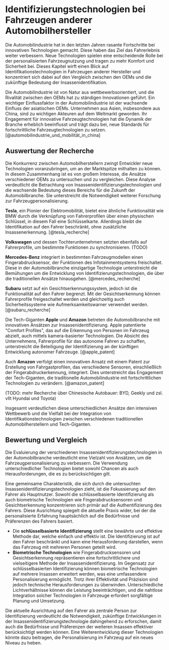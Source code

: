 # Identifizierungstechnologien bei Fahrzeugen anderer Automobilhersteller

Die Automobilindustrie hat in den letzten Jahren rasante Fortschritte bei innovativen Technologien gemacht. Diese haben das Ziel das Fahrerlebnis weiter verbessern. Neue Technologien spielen eine entscheidende Rolle bei der personalisierten Fahrzeugnutzung und tragen zu mehr Komfort und Sicherheit bei. Dieses Kapitel wirft einen Blick auf Identifikationstechnologien in Fahrzeugen anderer Hersteller und konzentriert sich dabei auf den Vergleich zwischen den OEMs und die zukünftige Bedeutung der Insassenidentifikation.

Die Automobilindustrie ist von Natur aus wettbewerbsorientiert, und die Rivalität zwischen den OEMs hat zu ständigen Innovationen geführt. Ein wichtiger Einflussfaktor in der Automobilindustrie ist der wachsende Einfluss der asiatischen OEMs. Unternehmen aus Asien, insbesondere aus China, sind zu wichtigen Akteuren auf dem Weltmarkt geworden. Ihr Engagement für innovative Fahrzeugtechnologien hat die Dynamik der Branche erheblich beeinflusst und trägt dazu bei, neue Standards für fortschrittliche Fahrzeugtechnologien zu setzen. [@automobilindustrie_und_mobilität_in_china]

## Auswertung der Recherche

Die Konkurrenz zwischen Automobilherstellern zwingt Entwickler neue Technologien voranzubringen, um an der Marktspitze mithalten zu können. In diesem Zusammenhang ist es von großem Interesse, die Ansätze verschiedener OEMs zu untersuchen und zu vergleichen. Diese Analyse verdeutlicht die Betrachtung von Insassenidentifizierungstechnologien und die wachsende Bedeutung dieses Bereichs für die Zukunft der Automobilbranche. Sie unterstreicht die Notwendigkeit weiterer Forschung zur Fahrzeugpersonalisierung.

**Tesla**, ein Pionier der Elektromobilität, bietet eine ähnliche Funktionalität wie BMW durch die Verknüpfung von Fahrerprofilen über einen physischen Schlüssel, in diesem Fall eine Schlüsselkarte. Allerdings bleibt die Identifikation auf den Fahrer beschränkt, ohne zusätzliche Insassenerkennung. [@tesla_recherche]

**Volkswagen** und dessen Tochterunternehmen setzten ebenfalls auf Fahrerprofile, um bestimmte Funktionen zu synchronisieren. (TODO)

**Mercedes-Benz** integriert in bestimmten Fahrzeugmodellen einen Fingerabdrucksensor, der Funktionen des Infotainmentsystems freischaltet. Diese in der Automobilbranche einzigartige Technologie unterstreicht die Bemühungen um die Entwicklung von Identifizierungstechnologien, die über die traditionellen Ansätze hinausgehen. [@mercedes_recherche]

**Subaru** setzt auf ein Gesichtserkennungssystem, jedoch ist die Funktionalität auf den Fahrer begrenzt. Mit der Gesichtserkennung können Fahrerprofile freigeschaltet werden und gleichzeitig auch Sicherheitssysteme wie Aufmerksamkeitswarner verwendet werden. [@subaru_recherche] 

Die Tech-Giganten **Apple** und **Amazon** betreten die Automobilbranche mit innovativen Ansätzen zur Insassenidentifizierung. Apple patentierte "Comfort Profiles", das auf die Erkennung von Personen im Fahrzeug abzielt, auch mittels kamera-basierter Technologien. Die Absicht des Unternehmens, Fahrerprofile für das autonome Fahren zu schaffen, unterstreicht die Beteiligung der Identifizierung an der künftigen Entwicklung autonomer Fahrzeuge. [@apple_patent]

Auch **Amazon** verfolgt einen innovativen Ansatz mit einem Patent zur Erstellung von Fahrgastprofilen, das verschiedene Sensoren, einschließlich der Fingerabdruckerkennung, integriert. Dies unterstreicht das Engagement der Tech-Giganten, die traditionelle Automobilindustrie mit fortschrittlichen Technologien zu verändern. [@amazon_patent]

(TODO: mehr Recherche über Chinesische Autobauer: BYD, Geekly und zsl. vllt Hyundai und Toyota)

Insgesamt verdeutlichen diese unterschiedlichen Ansätze den intensiven Wettbewerb und die Vielfalt bei der Integration von Identifikationstechnologien zwischen verschiedenen traditionellen Automobilherstellern und Tech-Giganten.

## Bewertung und Vergleich

Die Evaluierung der verschiedenen Insassenidentifizierungstechnologien in der Automobilbranche verdeutlicht eine Vielzahl von Ansätzen, um die Fahrzeugpersonalisierung zu verbessern. Die Verwendung unterschiedlicher Technologien bietet sowohl Chancen als auch Herausforderungen, die es zu berücksichtigen gilt.

Eine gemeinsame Charakteristik, die sich durch die untersuchten Insassenidentifizierungstechnologien zieht, ist die Fokussierung auf den Fahrer als Hauptnutzer. Sowohl die schlüsselbasierte Identifizierung als auch biometrische Technologien wie Fingerabdrucksensoren und Gesichtserkennung konzentrieren sich primär auf die Authentifizierung des Fahrers. Diese Ausrichtung spiegelt die aktuelle Praxis wider, bei der die personalisierte Erfahrung hauptsächlich auf die Bedürfnisse und Präferenzen des Fahrers basiert.

 * Die **schlüsselbasierte Identifizierung** stellt eine bewährte und effektive Methode dar, welche einfach und effektiv ist. Die Identifizierung ist auf den Fahrer beschränkt und kann eine Herausforderung darstellen, wenn das Fahrzeug mit mehreren Personen geteilt wird.
 * **Biometrische Technologien** wie Fingerabdrucksensoren und Gesichtserkennung repräsentieren eine fortschrittlichere und vielseitigere Methode der Insassenidentifizierung. Im Gegensatz zur schlüsselbasierten Identifizierung können biometrische Technologien auf mehrere Insassen erweitert werden, was eine umfassendere Personalisierung ermöglicht. Trotz ihrer Effektivität und Präzision sind jedoch technische Herausforderungen zu überwinden. Unterschiedliche Lichtverhältnisse können die Leistung beeinträchtigen, und die nahtlose Integration solcher Technologien in Fahrzeuge erfordert sorgfältige Planung und Umsetzung.

Die aktuelle Ausrichtung auf den Fahrer als zentrale Person zur Identifizierung verdeutlicht die Notwendigkeit, zukünftige Entwicklungen in der Insassenidentifizierungstechnologie dahingehend zu erforschen, damit auch die Bedürfnisse und Präferenzen der weiteren Insassen effektiver berücksichtigt werden können. Eine Weiterentwicklung dieser Technologien könnte dazu beitragen, die Personalisierung im Fahrzeug auf ein neues Niveau zu heben.

